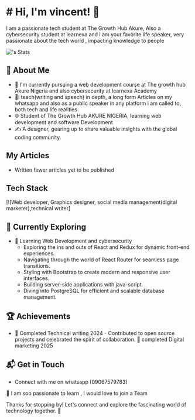 # # Hi, I'm  vincent! 👋

I am a passionate tech student at The Growth Hub Akure, Also a cybersecurity student at learnexa and i am your favorite life speaker, very passionate about the tech world , impacting knowledge to people

![<code-with-Atomic>'s Stats](https://github-readme-stats.vercel.app/api?username=<code-with-Atomic>&theme=vue-dark&show_icons=true&hide_border=true&count_private=true)

## 🚀 About Me

- 🔭 I'm currently pursuing a web development course at The growth hub Akure Nigeria and also cybersecurity at learnexa Academy
- 📝i teach(writing and speech) in depth, a long form Articles on my whatsapp and also as a public speaker in any platform i am called to, both tech and life realities
- 🌐 Student of The Growth Hub AKURE NIGERIA, learning web development and software Development
- ✍️ A designer, gearing up to share valuable insights with the global coding community.

## My Articles
- Written fewer articles yet to be published


## Tech Stack
[![Web developer, Graphics designer, social media management(digital marketer),technical writer]

## 🌱 Currently Exploring

- 🚀 Learning Web Development and cybersecurity
  - Exploring the ins and outs of React and Redux for dynamic front-end experiences.
  - Navigating through the world of React Router for seamless page transitions.
  - Styling with Bootstrap to create modern and responsive user interfaces.
  - Building server-side applications with java-script.
  - Diving into PostgreSQL for efficient and scalable database management.

 ## 🏆 Achievements

- 🌟 Completed Technical writing 2024 - Contributed to open source projects and celebrated the spirit of collaboration.
  🌟 completed Digital marketing 2025

## 📬 Get in Touch

- Connect with me on whatsapp [09067579783]

👋 I am soo passionate tp learn , I would love to join a Team

Thanks for stopping by! Let's connect and explore the fascinating world of technology together. 🚀



<!-- 👋

<!--
**code-with-Atomic/code-with-Atomic** is a ✨ _special_ ✨ repository because its `README.md` (this file) appears on your GitHub profile.

Here are some ideas to get you started:

- 🔭 I’m currently working on ...website design project
- 🌱 I’m currently learning ... javascript
- 👯 I’m looking to collaborate on ...any Tech skill
- 🤔 I’m looking for help with ...
- 💬 Ask me about ...
- 📫 How to reach me: ... 09067579783
- 😄 Pronouns: ...
- ⚡ Fun fact: ...
-->
